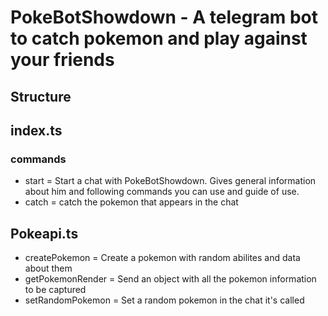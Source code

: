 # PokeBotShowdown - A telegram bot to catch pokemon and play against your friends

## Structure

## index.ts

### commands

- start = Start a chat with PokeBotShowdown. Gives general information about him and following commands you can use and guide of use.
- catch = catch the pokemon that appears in the chat

## Pokeapi.ts

- createPokemon = Create a pokemon with random abilites and data about them
- getPokemonRender = Send an object with all the pokemon information to be captured
- setRandomPokemon = Set a random pokemon in the chat it's called
